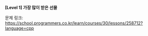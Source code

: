 **[Level 1] 가장 많이 받은 선물**

문제 링크: https://school.programmers.co.kr/learn/courses/30/lessons/258712?language=cpp
